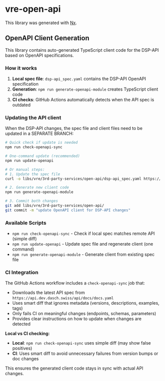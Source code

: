 # vre-open-api

This library was generated with [Nx](https://nx.dev).

## OpenAPI Client Generation

This library contains auto-generated TypeScript client code for the DSP-API based on OpenAPI specifications.

### How it works

1. **Local spec file**: `dsp-api_spec.yaml` contains the DSP-API OpenAPI specification
2. **Generation**: `npm run generate-openapi-module` creates TypeScript client code
3. **CI checks**: GitHub Actions automatically detects when the API spec is outdated

### Updating the API client

When the DSP-API changes, the spec file and client files need to be updated in a SEPARATE BRANCH:

```bash
# Quick check if update is needed
npm run check-openapi-sync

# One-command update (recommended)
npm run update-openapi

# Or manual steps:
# 1. Update the spec file
curl -o libs/vre/3rd-party-services/open-api/dsp-api_spec.yaml https://api.dev.dasch.swiss/api/docs/docs.yaml

# 2. Generate new client code
npm run generate-openapi-module

# 3. Commit both changes
git add libs/vre/3rd-party-services/open-api/
git commit -m "update OpenAPI client for DSP-API changes"
```

### Available Scripts

- `npm run check-openapi-sync` - Check if local spec matches remote API (simple diff)
- `npm run update-openapi` - Update spec file and regenerate client (one command)
- `npm run generate-openapi-module` - Generate client from existing spec file

### CI Integration

The GitHub Actions workflow includes a `check-openapi-sync` job that:
- Downloads the latest API spec from `https://api.dev.dasch.swiss/api/docs/docs.yaml`
- Uses smart diff that ignores metadata (versions, descriptions, examples, tags)
- Only fails CI on meaningful changes (endpoints, schemas, parameters)
- Provides clear instructions on how to update when changes are detected

**Local vs CI checking:**
- **Local**: `npm run check-openapi-sync` uses simple diff (may show false positives)
- **CI**: Uses smart diff to avoid unnecessary failures from version bumps or doc changes

This ensures the generated client code stays in sync with actual API changes.
